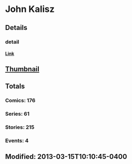 # John  Kalisz 
## Details
### detail
#### [Link](http://marvel.com/comics/creators/1038/john_kalisz?utm_campaign=apiRef&utm_source=225578a89fc76f3d20fbffda5d17a88d)
## [Thumbnail](http://i.annihil.us/u/prod/marvel/i/mg/2/c0/4c361622641ad.jpg)
## Totals
### Comics: 176
### Series: 61
### Stories: 215
### Events: 4
## Modified: 2013-03-15T10:10:45-0400